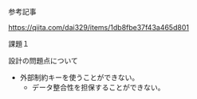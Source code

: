 参考記事

https://qiita.com/dai329/items/1db8fbe37f43a465d801

課題１

設計の問題点について

- 外部制約キーを使うことができない。
  - データ整合性を担保することができない。
